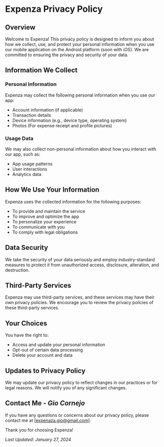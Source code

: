 # Expenza Privacy Policy

## Overview

Welcome to Expenza! This privacy policy is designed to inform you about how we collect, use, and protect your personal information when you use our mobile application on the Android platform (soon with iOS). We are committed to ensuring the privacy and security of your data.

## Information We Collect

### Personal Information

Expenza may collect the following personal information when you use our app:
- Account information (if applicable)
- Transaction details
- Device information (e.g., device type, operating system)
- Photos (For expense receipt and profile pictures)

### Usage Data

We may also collect non-personal information about how you interact with our app, such as:
- App usage patterns
- User interactions
- Analytics data

## How We Use Your Information

Expenza uses the collected information for the following purposes:
- To provide and maintain the service
- To improve and optimize the app
- To personalize your experience
- To communicate with you
- To comply with legal obligations

## Data Security

We take the security of your data seriously and employ industry-standard measures to protect it from unauthorized access, disclosure, alteration, and destruction.

## Third-Party Services

Expenza may use third-party services, and these services may have their own privacy policies. We encourage you to review the privacy policies of these third-party services.

## Your Choices

You have the right to:
- Access and update your personal information
- Opt-out of certain data processing
- Delete your account and data

## Updates to Privacy Policy

We may update our privacy policy to reflect changes in our practices or for legal reasons. We will notify you of any significant changes.

## Contact Me - ***Gio Cornejo***

If you have any questions or concerns about our privacy policy, please contact me at [expenaza.gio@gmail.com].

Thank you for choosing Expenza!

*Last Updated: January 27, 2024*
